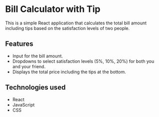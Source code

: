 # Bill Calculator with Tip

This is a simple React application that calculates the total bill amount including tips based on the satisfaction levels of two people.

## Features

- Input for the bill amount.
- Dropdowns to select satisfaction levels (5%, 10%, 20%) for both you and your friend.
- Displays the total price including the tips at the bottom.

## Technologies used

- React
- JavaScript
- CSS
